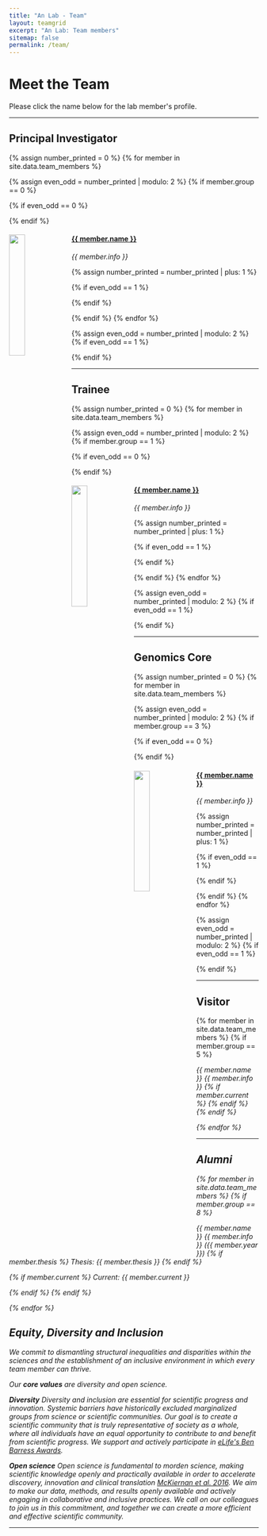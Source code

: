 ```yaml
---
title: "An Lab - Team"
layout: teamgrid
excerpt: "An Lab: Team members"
sitemap: false
permalink: /team/
---
```


# Meet the Team

Please click the name below for the lab member's profile.

---

## Principal Investigator

{% assign number_printed = 0 %}
{% for member in site.data.team_members %}

{% assign even_odd = number_printed | modulo: 2 %}
{% if member.group == 0 %}

{% if even_odd == 0 %}
<div class="row">
{% endif %}

<div class="col-sm-6 clearfix">
  <img src="{{ site.url }}{{ site.baseurl }}/images/teampic/{{ member.photo }}" class="img-responsive" width="25%" style="float: left" />
  <h4><a href="{{ member.url }}" class="off">{{ member.name }}</a></h4>
  <i>{{ member.info }}</i>
</div>

{% assign number_printed = number_printed | plus: 1 %}

{% if even_odd == 1 %}
</div>
{% endif %}

{% endif %}
{% endfor %}

{% assign even_odd = number_printed | modulo: 2 %}
{% if even_odd == 1 %}
</div>
{% endif %}

---


## Trainee


{% assign number_printed = 0 %}
{% for member in site.data.team_members %}

{% assign even_odd = number_printed | modulo: 2 %}
{% if member.group == 1 %}

{% if even_odd == 0 %}
<div class="row">
{% endif %}

<div class="col-sm-6 clearfix">
  <img src="{{ site.url }}{{ site.baseurl }}/images/teampic/{{ member.photo }}" class="img-responsive" width="25%" style="float: left" />
  <h4><a href="{{ member.url }}" class="off">{{ member.name }}</a></h4>
  <i>{{ member.info }}</i>
</div>

{% assign number_printed = number_printed | plus: 1 %}

{% if even_odd == 1 %}
</div>
{% endif %}

{% endif %}
{% endfor %}

{% assign even_odd = number_printed | modulo: 2 %}
{% if even_odd == 1 %}
</div>
{% endif %}

---

## Genomics Core


{% assign number_printed = 0 %}
{% for member in site.data.team_members %}

{% assign even_odd = number_printed | modulo: 2 %}
{% if member.group == 3 %}

{% if even_odd == 0 %}
<div class="row">
{% endif %}

<div class="col-sm-6 clearfix">
  <img src="{{ site.url }}{{ site.baseurl }}/images/teampic/{{ member.photo }}" class="img-responsive" width="25%" style="float: left" />
  <h4><a href="{{ member.url }}" class="off">{{ member.name }}</a></h4>
  <i>{{ member.info }}</i>
</div>

{% assign number_printed = number_printed | plus: 1 %}

{% if even_odd == 1 %}
</div>
{% endif %}

{% endif %}
{% endfor %}

{% assign even_odd = number_printed | modulo: 2 %}
{% if even_odd == 1 %}
</div>
{% endif %}

---

## Visitor


{% for member in site.data.team_members %}
{% if member.group == 5 %}

<i class="alumni1">{{ member.name }}</i> <i class="alumni2">{{ member.info }} {% if member.current %} 
{% endif %}
{% endif %}

{% endfor %}

---

## Alumni

{% for member in site.data.team_members %}
{% if member.group == 8 %}

<i class="alumni1">{{ member.name }}</i> <i class="alumni2">{{ member.info }} ({{ member.year }})</i> 
{% if member.thesis %} 
<i class="alumni2">Thesis: {{ member.thesis }}</i>
{% endif %}

{% if member.current %} 
<i class="alumni2">Current: {{ member.current }}</i>

{% endif %}
{% endif %}

{% endfor %}

## Equity, Diversity and Inclusion

We commit to dismantling structural inequalities and disparities within the sciences and the establishment of an inclusive environment in which every team member can thrive. 

Our **core values** are diversity and open science. 

**Diversity** 
Diversity and inclusion are essential for scientific progress and innovation. Systemic barriers have historically excluded marginalized groups from science or scientific communities. Our goal is to create a scientific community that is truly representative of society as a whole, where all individuals have an equal opportunity to contribute to and benefit from scientific progress. We support and actively participate in [eLife's Ben Barress Awards](https://elifesciences.org/inside-elife/a3c31ce7/ben-barres-spotlight-awards-applications-open-for-2022).

**Open science**
Open science is fundamental to morden science, making scientific knowledge openly and practically available in order to accelerate discovery, innovation and clinical translation [McKiernan et al. 2016](https://elifesciences.org/articles/16800). We aim to make our data, methods, and results openly available and actively engaging in collaborative and inclusive practices. We call on our colleagues to join us in this commitment, and together we can create a more efficient and effective scientific community. 



---
